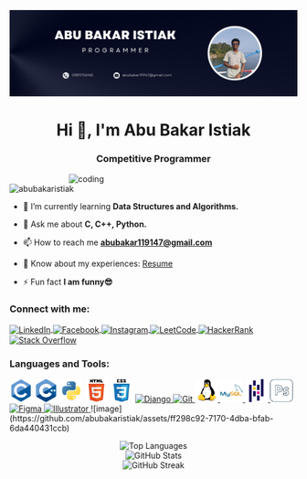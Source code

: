 ![Banner](https://github.com/abubakaristiak/abubakaristiak/blob/main/Black%20and%20%20White%20Gradient%20Personal%20LinkedIn%20Banner.png)

<h1 align="center">Hi 👋, I'm Abu Bakar Istiak</h1>
<h3 align="center">Competitive Programmer</h3>

<img align="right" alt="coding" width="400" src="https://user-images.githubusercontent.com/69011963/137184767-79a13ec7-1bb3-4341-a6da-3a149c9c159a.gif" />

<p align="left"> 
  <img src="https://komarev.com/ghpvc/?username=abubakaristiak&label=Profile%20views&color=0e75b6&style=flat" alt="abubakaristiak" /> 
</p>

- 🌱 I’m currently learning **Data Structures and Algorithms.**

- 💬 Ask me about **C, C++, Python.**

- 📫 How to reach me **abubakar119147@gmail.com**

- 📄 Know about my experiences: [Resume](https://github.com/abubakaristiak/abubakaristiak/blob/main/CV.pdf)
- ⚡ Fun fact **I am funny😎**

<h3 align="left">Connect with me:</h3>
<p align="left">
  <a href="https://linkedin.com/in/abubakaristiak" target="_blank" title="LinkedIn">
    <img align="center" src="https://raw.githubusercontent.com/rahuldkjain/github-profile-readme-generator/master/src/images/icons/Social/linked-in-alt.svg" alt="LinkedIn" height="30" width="40" />
  </a>
  <a href="https://fb.com/abubakaristiak" target="_blank" title="Facebook">
    <img align="center" src="https://raw.githubusercontent.com/rahuldkjain/github-profile-readme-generator/master/src/images/icons/Social/facebook.svg" alt="Facebook" height="30" width="40" />
  </a>
  <a href="https://instagram.com/abu_bakar_istiak" target="_blank" title="Instagram">
    <img align="center" src="https://raw.githubusercontent.com/rahuldkjain/github-profile-readme-generator/master/src/images/icons/Social/instagram.svg" alt="Instagram" height="30" width="40" />
  </a>
  <a href="https://leetcode.com/u/abubakaristiak/" target="_blank" title="LeetCode">
    <img align="center" src="https://cdn.iconscout.com/icon/free/png-512/free-leetcode-3521542-2944960.png?f=avif&w=256" alt="LeetCode" height="30" width="40" />
  </a>
  <a href="https://www.hackerrank.com/profile/abubakar119147" target="_blank" title="HackerRank">
    <img align="center" src="https://raw.githubusercontent.com/rahuldkjain/github-profile-readme-generator/master/src/images/icons/Social/hackerrank.svg" alt="HackerRank" height="30" width="40" />
  </a>
  <a href="https://stackoverflow.com/users/24443628/abu-bakar-istiak" target="_blank" title="Stack Overflow">
    <img align="center" src="https://raw.githubusercontent.com/rahuldkjain/github-profile-readme-generator/master/src/images/icons/Social/stack-overflow.svg" alt="Stack Overflow" height="30" width="40" />
  </a>
</p>


<h3 align="left">Languages and Tools:</h3>
<p align="left"> 
  <img src="https://raw.githubusercontent.com/devicons/devicon/master/icons/c/c-original.svg" alt="C" width="40" height="40"/>
  <img src="https://raw.githubusercontent.com/devicons/devicon/master/icons/cplusplus/cplusplus-original.svg" alt="C++" width="40" height="40"/>
  <img src="https://raw.githubusercontent.com/devicons/devicon/master/icons/python/python-original.svg" alt="Python" width="40" height="40"/>  
  <img src="https://raw.githubusercontent.com/devicons/devicon/master/icons/html5/html5-original-wordmark.svg" alt="HTML5" width="40" height="40"/>
  <img src="https://raw.githubusercontent.com/devicons/devicon/master/icons/css3/css3-original-wordmark.svg" alt="CSS3" width="40" height="40"/>
  <a href="https://www.djangoproject.com/" target="_blank" rel="noreferrer"> 
    <img src="https://cdn.worldvectorlogo.com/logos/django.svg" alt="Django" width="40" height="40"/> 
  </a>  
  <a href="https://git-scm.com/" target="_blank" rel="noreferrer"> 
    <img src="https://www.vectorlogo.zone/logos/git-scm/git-scm-icon.svg" alt="Git" width="40" height="40"/> 
  </a>  
  <a href="https://www.linux.org/" target="_blank" rel="noreferrer"> 
    <img src="https://raw.githubusercontent.com/devicons/devicon/master/icons/linux/linux-original.svg" alt="Linux" width="40" height="40"/> 
  </a> 
  <a href="https://www.mysql.com/" target="_blank" rel="noreferrer"> 
    <img src="https://raw.githubusercontent.com/devicons/devicon/master/icons/mysql/mysql-original-wordmark.svg" alt="MySQL" width="40" height="40"/> 
  </a> 
  <a href="https://pandas.pydata.org/" target="_blank" rel="noreferrer"> 
    <img src="https://raw.githubusercontent.com/devicons/devicon/2ae2a900d2f041da66e950e4d48052658d850630/icons/pandas/pandas-original.svg" alt="Pandas" width="40" height="40"/> 
  </a> 
  <a href="https://www.photoshop.com/en" target="_blank" rel="noreferrer"> 
    <img src="https://raw.githubusercontent.com/devicons/devicon/master/icons/photoshop/photoshop-line.svg" alt="Photoshop" width="40" height="40"/> 
  </a>  
  <a href="https://www.figma.com/" target="_blank" rel="noreferrer"> 
    <img src="https://www.vectorlogo.zone/logos/figma/figma-icon.svg" alt="Figma" width="40" height="40"/> 
  </a> 
  <a href="https://www.adobe.com/in/products/illustrator.html" target="_blank" rel="noreferrer"> 
    <img src="https://www.vectorlogo.zone/logos/adobe_illustrator/adobe_illustrator-icon.svg" alt="Illustrator" width="40" height="40"/> 
  </a> 
  ![image](https://github.com/abubakaristiak/assets/ff298c92-7170-4dba-bfab-6da440431ccb)

</p>

<div align="center">
  <img src="https://github-readme-stats.vercel.app/api/top-langs/?username=abubakaristiak&layout=compact&theme=radical" alt="Top Languages" />
  <br>
  <img src="https://github-readme-stats.vercel.app/api?username=abubakaristiak&show_icons=true&theme=radical" alt="GitHub Stats" />
  <br>
  <img src="https://github-readme-streak-stats.herokuapp.com?user=abubakaristiak&theme=radical" alt="GitHub Streak" />
</div>
